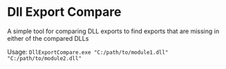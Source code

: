 # Dll Export Compare

A simple tool for comparing DLL exports to find exports that are missing in either of the compared DLLs

Usage: `DllExportCompare.exe "C:/path/to/module1.dll" "C:/path/to/module2.dll"`